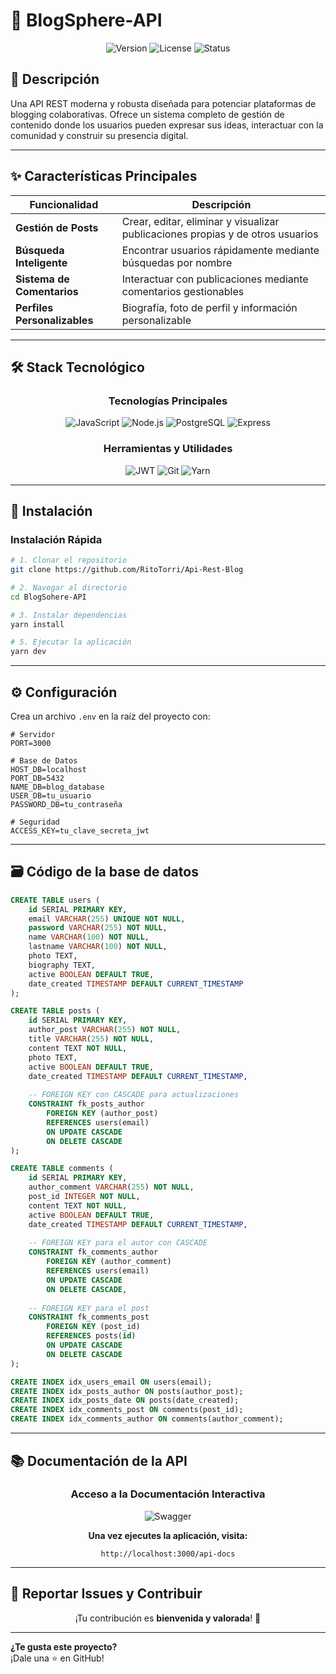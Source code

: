 # 🚀 BlogSphere-API

<div align="center">

![Version](https://img.shields.io/badge/version-1.0.0-blue.svg)
![License](https://img.shields.io/badge/license-MIT-green.svg)
![Status](https://img.shields.io/badge/status-active-success.svg)

</div>

## 🌟 Descripción

Una API REST moderna y robusta diseñada para potenciar plataformas de blogging colaborativas. Ofrece un sistema completo de gestión de contenido donde los usuarios pueden expresar sus ideas, interactuar con la comunidad y construir su presencia digital.

---

## ✨ Características Principales

<div align="center">

| Funcionalidad | Descripción |
|------------------|----------------|
| **Gestión de Posts** | Crear, editar, eliminar y visualizar publicaciones propias y de otros usuarios |
| **Búsqueda Inteligente** | Encontrar usuarios rápidamente mediante búsquedas por nombre |
| **Sistema de Comentarios** | Interactuar con publicaciones mediante comentarios gestionables |
| **Perfiles Personalizables** | Biografía, foto de perfil y información personalizable |

</div>

---

## 🛠 Stack Tecnológico

<div align="center">

### **Tecnologías Principales**

![JavaScript](https://img.shields.io/badge/JavaScript-ES6+-F7DF1E?style=for-the-badge&logo=javascript&logoColor=black)
![Node.js](https://img.shields.io/badge/Node.js-18+-339933?style=for-the-badge&logo=nodedotjs&logoColor=white)
![PostgreSQL](https://img.shields.io/badge/PostgreSQL-16+-336791?style=for-the-badge&logo=postgresql&logoColor=white)
![Express](https://img.shields.io/badge/Express.js-4.x-000000?style=for-the-badge&logo=express&logoColor=white)

### **Herramientas y Utilidades**

![JWT](https://img.shields.io/badge/JWT-Auth-000000?style=flat-square&logo=jsonwebtokens)
![Git](https://img.shields.io/badge/Git-F05032?style=flat-square&logo=git&logoColor=white)
![Yarn](https://img.shields.io/badge/Yarn-2C8EBB?style=flat-square&logo=yarn&logoColor=white)

</div>

---

## 🚀 Instalación

### **Instalación Rápida**

```bash
# 1. Clonar el repositorio
git clone https://github.com/RitoTorri/Api-Rest-Blog

# 2. Navegar al directorio
cd BlogSohere-API

# 3. Instalar dependencias
yarn install

# 5. Ejecutar la aplicación
yarn dev
```
---

## ⚙️ Configuración

Crea un archivo `.env` en la raíz del proyecto con:

```env
# Servidor
PORT=3000

# Base de Datos
HOST_DB=localhost
PORT_DB=5432
NAME_DB=blog_database
USER_DB=tu_usuario
PASSWORD_DB=tu_contraseña

# Seguridad
ACCESS_KEY=tu_clave_secreta_jwt
```

---

## 🗃️ Código de la base de datos 

```sql
CREATE TABLE users (
    id SERIAL PRIMARY KEY,
    email VARCHAR(255) UNIQUE NOT NULL,
    password VARCHAR(255) NOT NULL,
    name VARCHAR(100) NOT NULL,
    lastname VARCHAR(100) NOT NULL,
    photo TEXT,
    biography TEXT,
    active BOOLEAN DEFAULT TRUE,
    date_created TIMESTAMP DEFAULT CURRENT_TIMESTAMP
);

CREATE TABLE posts (
    id SERIAL PRIMARY KEY,
    author_post VARCHAR(255) NOT NULL,
    title VARCHAR(255) NOT NULL,
    content TEXT NOT NULL,
    photo TEXT,
    active BOOLEAN DEFAULT TRUE,
    date_created TIMESTAMP DEFAULT CURRENT_TIMESTAMP,
    
    -- FOREIGN KEY con CASCADE para actualizaciones
    CONSTRAINT fk_posts_author 
        FOREIGN KEY (author_post) 
        REFERENCES users(email) 
        ON UPDATE CASCADE 
        ON DELETE CASCADE
);

CREATE TABLE comments (
    id SERIAL PRIMARY KEY,
    author_comment VARCHAR(255) NOT NULL,
    post_id INTEGER NOT NULL,
    content TEXT NOT NULL,
    active BOOLEAN DEFAULT TRUE,
    date_created TIMESTAMP DEFAULT CURRENT_TIMESTAMP,
    
    -- FOREIGN KEY para el autor con CASCADE
    CONSTRAINT fk_comments_author 
        FOREIGN KEY (author_comment) 
        REFERENCES users(email) 
        ON UPDATE CASCADE 
        ON DELETE CASCADE,
    
    -- FOREIGN KEY para el post
    CONSTRAINT fk_comments_post 
        FOREIGN KEY (post_id) 
        REFERENCES posts(id) 
        ON UPDATE CASCADE 
        ON DELETE CASCADE
);

CREATE INDEX idx_users_email ON users(email);
CREATE INDEX idx_posts_author ON posts(author_post);
CREATE INDEX idx_posts_date ON posts(date_created);
CREATE INDEX idx_comments_post ON comments(post_id);
CREATE INDEX idx_comments_author ON comments(author_comment);
```
---

## 📚 Documentación de la API

<div align="center">

### **Acceso a la Documentación Interactiva**

![Swagger](https://img.shields.io/badge/Swagger-85EA2D?style=for-the-badge&logo=swagger&logoColor=black)

**Una vez ejecutes la aplicación, visita:**
```
http://localhost:3000/api-docs
```
</div>

---

## 🐛 Reportar Issues y Contribuir

<div align="center">

¡Tu contribución es **bienvenida y valorada**! 🎁

</div>

---

**¿Te gusta este proyecto?**  
¡Dale una ⭐ en GitHub!
